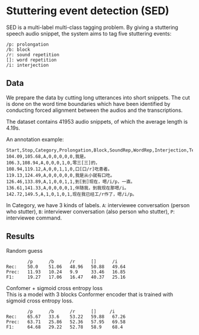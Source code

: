 # Stuttering event detection (SED)

SED is a multi-label multi-class tagging problem. By giving a stuttering speech audio snippet, the system aims to tag five stuttering events:

```
/p: prolongation
/b: block
/r: sound repetition
[]: word repetition
/i: interjection
```

## Data

We prepare the data by cutting long utterances into short snippets. The cut is done on the word time boundaries which have been identified by conducting forced alignment between the audios and the transcriptions.

The dataset contains 41953 audio snippets, of which the average length is 4.19s.

An annotation example:

```
Start,Stop,Category,Prolongation,Block,SoundRep,WordRep,Interjection,Text
104.09,105.68,A,0,0,0,0,0,我是。
106.3,108.94,A,0,0,0,1,0,零三[三]的，
108.94,119.12,A,0,0,1,1,0,口[口/r]吃患者。
119.13,124.49,A,0,0,0,0,0,我是从小就有口吃。
126.46,133.89,A,1,0,0,1,1,到[到]现在，嗯/i/p，一直。
136.61,141.33,A,0,0,0,0,1,伴随我，到我现在那嗯/i。
142.72,149.5,A,1,0,1,0,1,现在我已经工/r作了，嗯/i/p。
```

In Category, we have 3 kinds of labels. `A`: interviewee conversation (person who stutter), `B`: interviewer conversation (also person who stutter), `P`: interviewee command. 

## Results

Random guess
```
        /p      /b      /r      []      /i
Rec:    50.0    51.06   48.96   50.88   49.64
Prec:   11.93   10.24   9.9     33.46   16.85
F1:     19.27   17.06   16.47   40.37   25.16
```

Confomer + sigmoid cross entropy loss  
This is a model with 3 blocks Conformer encoder that is trained with sigmoid cross entropy loss. 
```
        /p      /b      /r      []     /i
Rec:    65.67   33.6    53.22   59.88   67.26
Prec:   63.71   25.86   52.36   57.95   69.58
F1:     64.68   29.22   52.78   58.9    68.4
```
